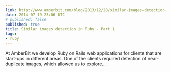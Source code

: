 ```yaml
---
link: http://www.amberbit.com/blog/2013/12/20/similar-images-detection-in-ruby-with-phash/
date: 2014-07-19 23:06 UTC
# published: false
published: true
title: Similar images detection in Ruby - Part 1
tags:
- ruby
---
```


At AmberBit we develop Ruby on Rails web applications for clients that are start-ups in different areas. One of the clients required detection of near-duplicate images, which allowed us to explore…

